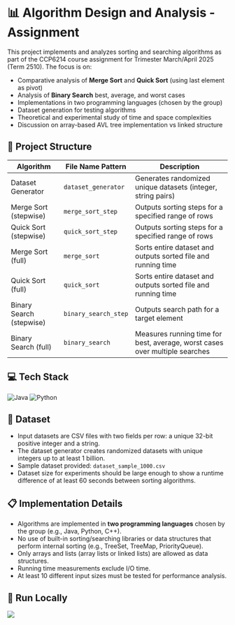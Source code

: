 # 📊 Algorithm Design and Analysis - Assignment
This project implements and analyzes sorting and searching algorithms as part of the CCP6214 course assignment for Trimester March/April 2025 (Term 2510). The focus is on:
- Comparative analysis of **Merge Sort** and **Quick Sort** (using last element as pivot)
- Analysis of **Binary Search** best, average, and worst cases
- Implementations in two programming languages (chosen by the group)
- Dataset generation for testing algorithms
- Theoretical and experimental study of time and space complexities
- Discussion on array-based AVL tree implementation vs linked structure

## 📁 Project Structure
| Algorithm                 | File Name Pattern                 | Description                        |
|---------------------------|---------------------------------|----------------------------------|
| Dataset Generator         | `dataset_generator`              | Generates randomized unique datasets (integer, string pairs) |
| Merge Sort (stepwise)     | `merge_sort_step`                | Outputs sorting steps for a specified range of rows |
| Quick Sort (stepwise)     | `quick_sort_step`                | Outputs sorting steps for a specified range of rows |
| Merge Sort (full)         | `merge_sort`                    | Sorts entire dataset and outputs sorted file and running time |
| Quick Sort (full)         | `quick_sort`                    | Sorts entire dataset and outputs sorted file and running time |
| Binary Search (stepwise)  | `binary_search_step`             | Outputs search path for a target element |
| Binary Search (full)      | `binary_search`                  | Measures running time for best, average, worst cases over multiple searches |


## 💻 Tech Stack
![Java](https://img.shields.io/badge/java-%23ED8B00.svg?style=for-the-badge&logo=openjdk&logoColor=white) ![Python](https://img.shields.io/badge/python-3670A0?style=for-the-badge&logo=python&logoColor=ffdd54)

## 🔢 Dataset
- Input datasets are CSV files with two fields per row: a unique 32-bit positive integer and a string.
- The dataset generator creates randomized datasets with unique integers up to at least 1 billion.
- Sample dataset provided: `dataset_sample_1000.csv`
- Dataset size for experiments should be large enough to show a runtime difference of at least 60 seconds between sorting algorithms.

## 📋 Implementation Details
- Algorithms are implemented in **two programming languages** chosen by the group (e.g., Java, Python, C++).
- No use of built-in sorting/searching libraries or data structures that perform internal sorting (e.g., TreeSet, TreeMap, PriorityQueue).
- Only arrays and lists (array lists or linked lists) are allowed as data structures.
- Running time measurements exclude I/O time.
- At least 10 different input sizes must be tested for performance analysis.

## 🚀 Run Locally

[![](https://visitcount.itsvg.in/api?id=imy1l&icon=0&color=0)](https://visitcount.itsvg.in)

